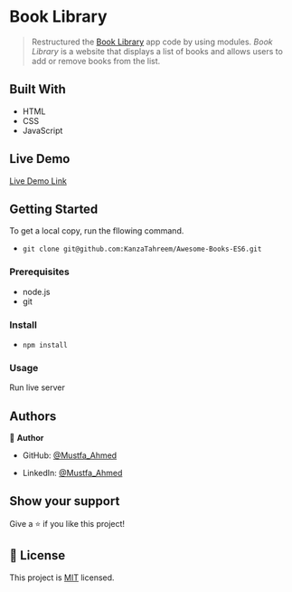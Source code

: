 
# Book Library

> Restructured the [Book Library]() app code by using modules. _Book Library_ is a website that displays a list of books and allows users to add or remove books from the list.

## Built With

- HTML
- CSS
- JavaScript

## Live Demo

[Live Demo Link](https://kanzatahreem.github.io/Awesome-Books-ES6/)

## Getting Started

To get a local copy, run the fllowing command.

- `git clone git@github.com:KanzaTahreem/Awesome-Books-ES6.git`

### Prerequisites

- node.js
- git

### Install

- `npm install`

### Usage

Run live server

## Authors

👤 **Author**

- GitHub: [@Mustfa_Ahmed](https://github.com/finishr08/)
<!-- - Twitter: [@Mustfa_Ahmed](https://twitter.com/) -->
- LinkedIn: [@Mustfa_Ahmed](https://www.linkedin.com/in/mustafaahmed08/)

## Show your support

Give a ⭐️ if you like this project!

## 📝 License

This project is [MIT](./LICENSE) licensed.
